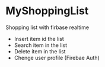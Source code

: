 # MyShoppingList
Shopping list with firbase realtime
* Insert item id the list
* Search item in the list
* Delete item in the list
* Chenge user profile (Firebae Auth)
